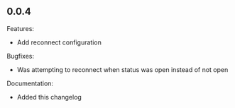 ## 0.0.4

Features:

 * Add reconnect configuration

Bugfixes:

 * Was attempting to reconnect when status was open instead of not open

Documentation:

 * Added this changelog
